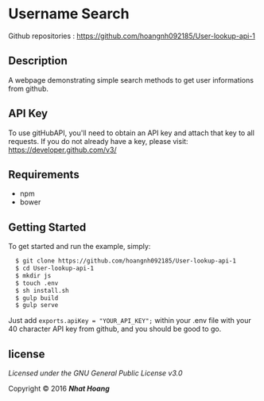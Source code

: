# Username Search #

Github repositories : https://github.com/hoangnh092185/User-lookup-api-1

## Description ##

A webpage demonstrating simple search methods to get user informations from github.   

## API Key ##

To use gitHubAPI, you'll need to obtain an API key and attach that key to all requests. If you do not already have a key, please visit: https://developer.github.com/v3/

## Requirements ##
 * npm
 * bower

## Getting Started ##

To get started and run the example, simply:

```sh
  $ git clone https://github.com/hoangnh092185/User-lookup-api-1
  $ cd User-lookup-api-1
  $ mkdir js
  $ touch .env
  $ sh install.sh
  $ gulp build
  $ gulp serve
  ```

Just add `exports.apiKey = "YOUR_API_KEY";` within your .env file with your 40 character API key from github, and you should be good to go.


## license ##
*Licensed under the GNU General Public License v3.0*

Copyright &copy; 2016 **_Nhat Hoang_**

